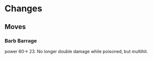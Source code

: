 # Changes
## Moves
### Barb Barrage
power 60-> 23. No longer double damage while poisoned, but multihit.